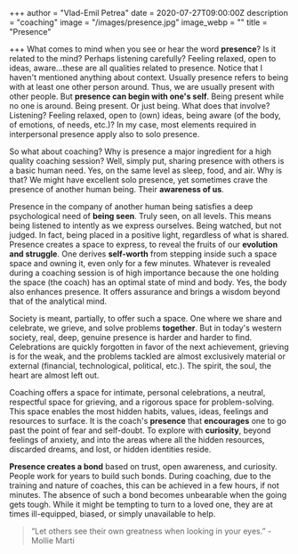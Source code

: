 +++
author = "Vlad-Emil Petrea"
date = 2020-07-27T09:00:00Z
description = "coaching"
image = "/images/presence.jpg"
image_webp = ""
title = "Presence"

+++
What comes to mind when you see or hear the word **presence**? Is it related to the mind? Perhaps listening carefully? Feeling relaxed, open to ideas, aware...these are all qualities related to presence. Notice that I haven't mentioned anything about context. Usually presence refers to being with at least one other person around. Thus, we are usually present with other people. But **presence can begin with one's self**. Being present while no one is around. Being present. Or just being. What does that involve? Listening? Feeling relaxed, open to (own) ideas, being aware (of the body, of emotions, of needs, etc.)? In my case, most elements required in interpersonal presence apply also to solo presence.

So what about coaching? Why is presence a major ingredient for a high quality coaching session? Well, simply put, sharing presence with others is a basic human need. Yes, on the same level as sleep, food, and air. Why is that? We might have excellent solo presence, yet sometimes crave the presence of another human being. Their **awareness of us**.

Presence in the company of another human being satisfies a deep psychological need of **being seen**. Truly seen, on all levels. This means being listened to intently as we express ourselves. Being watched, but not judged. In fact, being placed in a positive light, regardless of what is shared. Presence creates a space to express, to reveal the fruits of our **evolution and struggle**. One derives **self-worth** from stepping inside such a space space and owning it, even only for a few minutes. Whatever is revealed during a coaching session is of high importance because the one holding the space (the coach) has an optimal state of mind and body. Yes, the body also enhances presence. It offers assurance and brings a wisdom beyond that of the analytical mind.

Society is meant, partially, to offer such a space. One where we share and celebrate, we grieve, and solve problems **together**. But in today's western society, real, deep, genuine presence is harder and harder to find. Celebrations are quickly forgotten in favor of the next achievement, grieving is for the weak, and the problems tackled are almost exclusively material or external (financial, technological, political, etc.). The spirit, the soul, the heart are almost left out.

Coaching offers a space for intimate, personal celebrations, a neutral, respectful space for grieving, and a rigorous space for problem-solving. This space enables the most hidden habits, values, ideas, feelings and resources to surface. It is the coach's **presence** that **encourages** one to go past the point of fear and self-doubt. To explore with **curiosity**, beyond feelings of anxiety, and into the areas where all the hidden resources, discarded dreams, and lost, or hidden identities reside.

**Presence creates a bond** based on trust, open awareness, and curiosity. People work for years to build such bonds. During coaching, due to the training and nature of coaches, this can be achieved in a few hours, if not minutes. The absence of such a bond becomes unbearable when the going gets tough. While it might be tempting to turn to a loved one, they are at times ill-equipped, biased, or simply unavailable to help.

> “Let others see their own greatness when looking in your eyes.” - Mollie Marti
